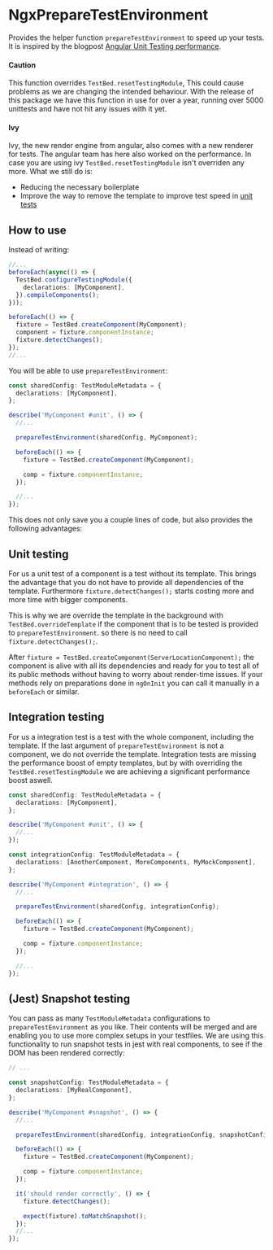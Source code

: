 # NgxPrepareTestEnvironment

Provides the helper function `prepareTestEnvironment` to speed up your tests. It is inspired by the blogpost
[Angular Unit Testing performance](https://blog.angularindepth.com/angular-unit-testing-performance-34363b7345ba).

#### Caution

This function overrides `TestBed.resetTestingModule`,
This could cause problems as we are changing the intended behaviour. With the release of this package we have this
function in use for over a year, running over 5000 unittests and have not hit any issues with it yet.

#### Ivy

Ivy, the new render engine from angular, also comes with a new renderer for tests.
The angular team has here also worked on the performance. In case you are using ivy
`TestBed.resetTestingModule` isn't overriden any more. What we still do is:

- Reducing the necessary boilerplate
- Improve the way to remove the template to improve test speed in [unit tests](#unit-testing)

## How to use

Instead of writing:

```typescript
//...
beforeEach(async(() => {
  TestBed.configureTestingModule({
    declarations: [MyComponent],
  }).compileComponents();
}));

beforeEach(() => {
  fixture = TestBed.createComponent(MyComponent);
  component = fixture.componentInstance;
  fixture.detectChanges();
});
//...
```

You will be able to use `prepareTestEnvironment`:

```typescript
const sharedConfig: TestModuleMetadata = {
  declarations: [MyComponent],
};

describe('MyComponent #unit', () => {
  //...

  prepareTestEnvironment(sharedConfig, MyComponent);

  beforeEach(() => {
    fixture = TestBed.createComponent(MyComponent);

    comp = fixture.componentInstance;
  });

  //...
});
```

This does not only save you a couple lines of code, but also provides the following advantages:

## Unit testing

For us a unit test of a component is a test without its template. This brings the advantage that you do not have to provide
all dependencies of the template.
Furthermore `fixture.detectChanges();` starts costing more and more time with bigger components.

This is why we are override the template in the background with `TestBed.overrideTemplate` if the component that is to be tested is provided to `prepareTestEnvironment`.
so there is no need to call `fixture.detectChanges();`.

After `fixture = TestBed.createComponent(ServerLocationComponent);` the component is alive with all its dependencies and ready for you to test all of its
public methods without having to worry about render-time issues.
If your methods rely on preparations done in `ngOnInit` you can call it manually in a `beforeEach` or similar.

## Integration testing

For us a integration test is a test with the whole component, including the template. If the last argument of `prepareTestEnvironment` is not a component, we do not override the template.
Integration tests are missing the performance boost of empty templates, but by with overriding the `TestBed.resetTestingModule` we are achieving a significant performance boost aswell.

```typescript
const sharedConfig: TestModuleMetadata = {
  declarations: [MyComponent],
};

describe('MyComponent #unit', () => {
  //...
});

const integrationConfig: TestModuleMetadata = {
  declarations: [AnotherComponent, MoreComponents, MyMockComponent],
};

describe('MyComponent #integration', () => {
  //...

  prepareTestEnvironment(sharedConfig, integrationConfig);

  beforeEach(() => {
    fixture = TestBed.createComponent(MyComponent);

    comp = fixture.componentInstance;
  });

  //...
});
```

## (Jest) Snapshot testing

You can pass as many `TestModuleMetadata` configurations to `prepareTestEnvironment` as you like. Their contents will be merged and are enabling you to use more complex setups in your testfiles. We are using this functionality to run snapshot tests in jest with real components, to see if the DOM has been rendered correctly:

```typescript
// ...

const snapshotConfig: TestModuleMetadata = {
  declarations: [MyRealComponent],
};

describe('MyComponent #snapshot', () => {
  //...

  prepareTestEnvironment(sharedConfig, integrationConfig, snapshotConfig);

  beforeEach(() => {
    fixture = TestBed.createComponent(MyComponent);

    comp = fixture.componentInstance;
  });

  it('should render correctly', () => {
    fixture.detectChanges();

    expect(fixture).toMatchSnapshot();
  });
  //...
});
```
